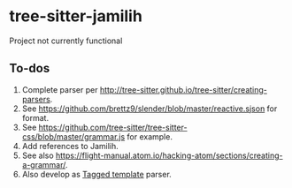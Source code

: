 # tree-sitter-jamilih

Project not currently functional

## To-dos

1. Complete parser per <http://tree-sitter.github.io/tree-sitter/creating-parsers>.
  1. See <https://github.com/brettz9/slender/blob/master/reactive.sjson> for format.
  1. See <https://github.com/tree-sitter/tree-sitter-css/blob/master/grammar.js> for
      example.
  1. Add references to Jamilih.
1. See also <https://flight-manual.atom.io/hacking-atom/sections/creating-a-grammar/>.
1. Also develop as [Tagged template](https://developer.mozilla.org/en-US/docs/Web/JavaScript/Reference/Template_literals#Tagged_templates) parser.
